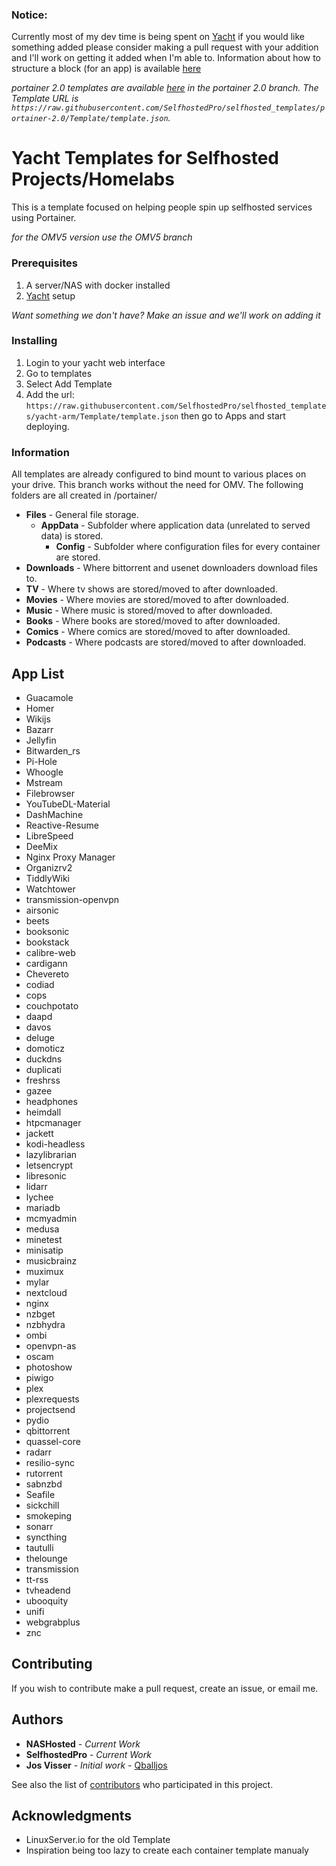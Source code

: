 ### Notice:
Currently most of my dev time is being spent on [Yacht](https://github.com/SelfhostedPro/Yacht/tree/vue) if you would like something added please consider making a pull request with your addition and I'll work on getting it added when I'm able to. Information about how to structure a block (for an app) is available [here](https://portainer.readthedocs.io/en/stable/templates.html)

_portainer 2.0 templates are available [here](https://github.com/SelfhostedPro/selfhosted_templates/tree/portainer-2.0) in the portainer 2.0 branch. The Template URL is `https://raw.githubusercontent.com/SelfhostedPro/selfhosted_templates/portainer-2.0/Template/template.json`._

# Yacht Templates for Selfhosted Projects/Homelabs

This is a template focused on helping people spin up selfhosted services using Portainer.

*for the OMV5 version use the OMV5 branch*

### Prerequisites

1. A server/NAS with docker installed
2. [Yacht](https://github.com/SelfhostedPro/Yacht) setup

*Want something we don't have? Make an issue and we'll work on adding it*

### Installing

1. Login to your yacht web interface 
2. Go to templates 
3. Select Add Template
3. Add the url: `https://raw.githubusercontent.com/SelfhostedPro/selfhosted_templates/yacht-arm/Template/template.json` then go to Apps and start deploying.

### Information
All templates are already configured to bind mount to various places on your drive. This branch works without the need for OMV. The following folders are all created in /portainer/

* **Files** - General file storage.
  * **AppData** - Subfolder where application data (unrelated to served data) is stored.
    * **Config** - Subfolder where configuration files for every container are stored.
* **Downloads** - Where bittorrent and usenet downloaders download files to.
* **TV** - Where tv shows are stored/moved to after downloaded.
* **Movies** - Where movies are stored/moved to after downloaded.
* **Music** - Where music is stored/moved to after downloaded.
* **Books** - Where books are stored/moved to after downloaded.
* **Comics** - Where comics are stored/moved to after downloaded.
* **Podcasts** - Where podcasts are stored/moved to after downloaded.
## App List

- Guacamole
- Homer
- Wikijs
- Bazarr
- Jellyfin
- Bitwarden_rs
- Pi-Hole
- Whoogle
- Mstream
- Filebrowser
- YouTubeDL-Material
- DashMachine
- Reactive-Resume
- LibreSpeed
- DeeMix
- Nginx Proxy Manager
- Organizrv2
- TiddlyWiki
- Watchtower
- transmission-openvpn
- airsonic
- beets
- booksonic
- bookstack
- calibre-web
- cardigann
- Chevereto
- codiad
- cops
- couchpotato
- daapd
- davos
- deluge
- domoticz
- duckdns
- duplicati
- freshrss
- gazee
- headphones
- heimdall
- htpcmanager
- jackett
- kodi-headless
- lazylibrarian
- letsencrypt
- libresonic
- lidarr
- lychee
- mariadb
- mcmyadmin
- medusa
- minetest
- minisatip
- musicbrainz
- muximux
- mylar
- nextcloud
- nginx
- nzbget
- nzbhydra
- ombi
- openvpn-as
- oscam
- photoshow
- piwigo
- plex
- plexrequests
- projectsend
- pydio
- qbittorrent
- quassel-core
- radarr
- resilio-sync
- rutorrent
- sabnzbd
- Seafile
- sickchill
- smokeping
- sonarr
- syncthing
- tautulli
- thelounge
- transmission
- tt-rss
- tvheadend
- ubooquity
- unifi
- webgrabplus
- znc

## Contributing

If you wish to contribute make a pull request, create an issue, or email me.

## Authors
* **NASHosted** - *Current Work*
* **SelfhostedPro** - *Current Work*
* **Jos Visser** - *Initial work* - [Qballjos](https://github.com/Qballjos)

See also the list of [contributors](https://github.com/SelfhostedPro/selfhosted_templates/contributors) who participated in this project.

## Acknowledgments

* LinuxServer.io for the old Template
* Inspiration being too lazy to create each container template manualy
